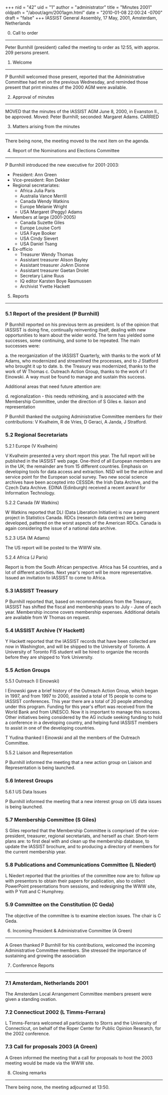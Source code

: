 +++
nid = "42"
uid = "1"
author = "administrator"
title = "Minutes 2001"
oldpath = "/about/agm/2001agm.html"
date = "2010-01-08 22:00:24 -0700"
draft = "false"
+++
IASSIST General Assembly, 17 May, 2001, Amsterdam, Netherlands

0. Call to order
----------------

Peter Burnhill (president) called the meeting to order as 12:55, with
approx. 209 persons present.

1. Welcome
----------

P Burnhill welcomed those present, reported that the Administrative
Committee had met on the previous Wednesday, and reminded those present
that print minutes of the 2000 AGM were available.

2. Approval of minutes
----------------------

MOVED that the minutes of the IASSIST AGM June 8, 2000, in Evanston Il.,
be approved. Moved: Peter Burnhill; seconded: Margaret Adams. CARRIED

3. Matters arising from the minutes
-----------------------------------

There being none, the meeting moved to the next item on the agenda.

4. Report of the Nominations and Elections Committee
----------------------------------------------------

P Burnhill introduced the new executive for 2001-2003:

-   President: Ann Green
-   Vice-president: Ron Dekker
-   Regional secretariates:
    -   Africa Julia Paris
    -   Australia Vance Merrill
    -   Canada Wendy Watkins
    -   Europe Melanie Wright
    -   USA Margaret (Peggy) Adams
-   Members at large (2001-2005)
    -   Canada Suzette Giles
    -   Europe Louise Corti
    -   USA Faye Booker
    -   USA Cindy Sievert
    -   USA Daniel Tsang
-   Ex-officio
    -   Treasurer Wendy Thomas
    -   Assistant treasurer Alison Bayley
    -   Assistant treasurer JoAnn Dionne
    -   Assistant treasurer Gaetan Drolet
    -   Secretary Laine Ruus
    -   IQ editor Karsten Boye Rasmussen
    -   Archivist Yvette Hackett

5. Reports
----------

### 5.1 Report of the president (P Burnhill)

P Burnhill reported on his previous term as president. Is of the opinion
that IASSIST is doing fine, continually reinventing itself, dealing with
new opportunities to learn about the wider world. The term has yielded
some successes, some continuing, and some to be repeated. The main
successes were:

a.  the reorganization of the IASSIST Quarterly, with thanks to the work
    of M Adams, who modernized and streamlined the processes, and to J
    Statford who brought it up to date.
b.  the Treasury was modernized, thanks to the work of W Thomas
c.  Outreach Action Group, thanks to the work of I Einowski. A way must
    be found to manage and sustain this success.

Additional areas that need future attention are:

d.  regionalization - this needs rethinking, and is associated with the
    Membership Committee, under the direction of S Giles
e.  liaison and representation

P Burnhill thanked the outgoing Administrative Committee members for
their contributions: V Kvalheim, R de Vries, D Geraci, A Janda, J
Stratford.

### 5.2 Regional Secretariats

5.2.1 Europe (V Kvalheim)

V Kvalheim presented a very short report this year. The full report will
be published in the IASSIST web page. One-third of all European members
are in the UK; the remainder are from 15 different countries. Emphasis
on developing tools for data access and extraction. NSD will be the
archive and service point for the European social survey. Two new social
science archives have been accepted into CESSDA: the Irish Data Archive,
and the Czech Data Archive. EDINA (Edinburgh) received a recent award
for Information Technology.

5.2.2 Canada (W Watkins)

W Watkins reported that DLI (Data Liberation Initiative) is now a
permanent project in Statistics Canada. RDCs (research data centres) are
being developed, pattered on the worst aspects of the American RDCs.
Canada is again considering the issue of a national data archive.

5.2.3 USA (M Adams)

The US report will be posted to the WWW site.

5.2.4 Africa (J Paris)

Report is from the South African perspective. Africa has 54 countries,
and a lot of different activities. Next year's report will be more
representative. Issued an invitation to IASSIST to come to Africa.

### 5.3 IASSIST Treasury

P Burnhill reported that, based on recommendations from the Treasury,
IASSIST has shifted the fiscal and membership years to July - June of
each year. Membership income covers membership expenses. Additional
details are available from W Thomas on request.

### 5.4 IASSIST Archive (Y Hackett)

Y Hackett reported that the IASSIST records that have been collected are
now in Washington, and will be shipped to the University of Toronto. A
University of Toronto FIS student will be hired to organize the records
before they are shipped to York University.

### 5.5 Action Groups

5.5.1 Outreach (I Einowski)

I Einowski gave a brief history of the Outreach Action Group, which
began in 1997, and from 1997 to 2000, assisted a total of 15 people to
come to IASSIST conferences. This year there are a total of 20 people
attending under this program. Funding for this year's effort was
received from the World Bank and from UNESCO. Now it is important to
manage this success. Other initiatives being considered by the AG
include seeking funding to hold a conference in a developing country,
and helping fund IASSIST members to assist in one of the developing
countries.

T Yudina thanked I Einowski and all the members of the Outreach
Committee.

5.5.2 Liaison and Representation

P Burnhill informed the meeting that a new action group on Liaison and
Representation is being launched.

### 5.6 Interest Groups

5.6.1 US Data Issues

P Burnhill informed the meeting that a new interest group on US data
issues is being launched.

### 5.7 Membership Committee (S Giles)

S Giles reported that the Membership Committee is comprised of the
vice-president, treasurer, regional secretariats, and herself as chair.
Short-term plans are: to first deal with and clean up the membership
database, to update the IASSIST brochure, and to producing a directory
of members for the current membership year.

### 5.8 Publications and Communications Committee (L Niedert)

L Niedert reported that the priorities of the committee now are to:
follow up with presentors to obtain their papers for publication, also
to collect PowerPoint presentations from sessions, and redesigning the
WWW site, with P Yott and C Humphrey.

### 5.9 Committee on the Constitution (C Geda)

The objective of the committee is to examine election issues. The chair
is C Geda.

6. Incoming President & Administrative Committee (A Green)
----------------------------------------------------------

A Green thanked P Burnhill for his contributions, welcomed the incoming
Administrative Committee members. She stressed the importance of
sustaining and growing the association

7. Conference Reports
---------------------

### 7.1 Amsterdam, Netherlands 2001

The Amsterdam Local Arrangement Committee members present were given a
standing ovation.

### 7.2 Connecticut 2002 (L Timms-Ferrara)

L Timms-Ferrara welcomed all participants to Storrs and the University
of Connecticut, on behalf of the Roper Center for Public Opinion
Research, for the 2002 conference.

### 7.3 Call for proposals 2003 (A Green)

A Green informed the meeting that a call for proposals to host the 2003
meeting would be made via the WWW site.

8. Closing remarks
------------------

There being none, the meeting adjourned at 13:50.
